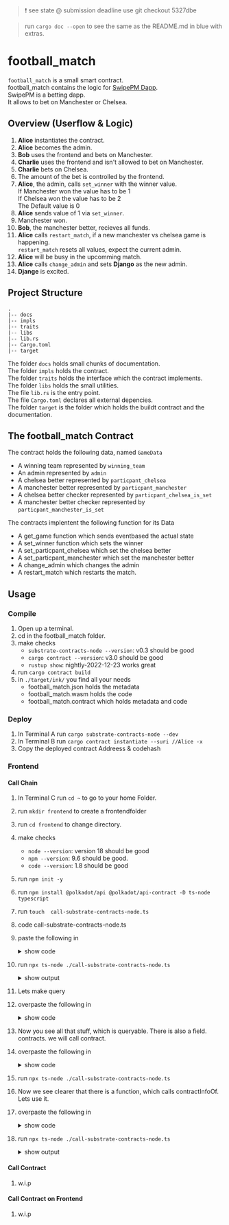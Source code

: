 > ❗ see state @ submission deadline use git checkout 5327dbe

> run `cargo doc --open` to see the same as the README.md in blue with extras.

# football_match

`football_match` is a small smart contract.  
football_match contains the logic for [SwipePM Dapp](https://github.com/FrankBevr/SwipePM).  
SwipePM is a betting dapp.  
It allows to bet on Manchester or Chelsea.  

## Overview (Userflow & Logic)
1. **Alice** instantiates the contract.
2. **Alice** becomes the admin.
3. **Bob** uses the frontend and bets on Manchester.
4. **Charlie** uses the frontend and isn't allowed to bet on Manchester.
5. **Charlie** bets on Chelsea.
6. The amount of the bet is controlled by the frontend.  
7. **Alice**, the admin, calls `set_winner` with the winner value.  
    If Manchester won the value has to be 1  
    If Chelsea won the value has to be 2  
    The Default value is 0  
8. **Alice** sends value of 1 via `set_winner`.
9. Manchester won.
10. **Bob**, the manchester better, recieves all funds.
11. **Alice** calls `restart_match`, if a new manchester vs chelsea game is happening.  
     `restart_match` resets all values, expect the current admin.
12. **Alice** will be busy in the upcomming match.
13. **Alice** calls `change_admin` and sets **Django** as the new admin.
14. **Djange** is excited.

## Project Structure

```
.
|-- docs
|-- impls
|-- traits
|-- libs
|-- lib.rs
|-- Cargo.toml
|-- target
```

The folder `docs` holds small chunks of documentation.  
The folder `impls` holds the contract.   
The folder `traits` holds the interface which the contract implements.   
The folder `libs` holds the small utilities.   
The file `lib.rs` is the entry point.   
The file `Cargo.toml` declares all external depencies.   
The folder `target` is the folder which holds the buildt contract and the documentation.   


## The football_match Contract

The contract holds the following data, named `GameData`
- A winning team represented by `winning_team`
- An admin represented by `admin`
- A chelsea better represented by `particpant_chelsea`
- A manchester better represented by `particpant_manchester`
- A chelsea better checker represented by `particpant_chelsea_is_set`
- A manchester better checker represented by `particpant_manchester_is_set`

The contracts implentent the following function for its Data
- A get_game function which sends eventbased the actual state
- A set_winner function which sets the winner
- A set_particpant_chelsea which set the chelsea better
- A set_particpant_manchester which set the manchester better
- A change_admin which changes the admin
- A restart_match which restarts the match.

## Usage 

### Compile 
1. Open up a terminal.
2. cd in the football_match folder.
3. make checks
   - `substrate-contracts-node --version`: v0.3 should be good
   - `cargo contract --version`: v3.0 should be good
   - `rustup show`: nightly-2022-12-23 works great
4. run `cargo contract build`
5. in `./target/ink/` you find all your needs
   - football_match.json holds the metadata 
   - football_match.wasm holds the code
   - football_match.contract which holds metadata and code

### Deploy 
1. In Terminal A run `cargo substrate-contracts-node --dev`
2. In Terminal B run `cargo contract instantiate --suri //Alice -x`
3. Copy the deployed contract Addreess & codehash

### Frontend

#### Call Chain
1. In Terminal C run `cd ~` to go to your home Folder.
2. run `mkdir frontend` to create a frontendfolder
3. run `cd frontend` to change directory.
4. make checks
   - `node --version`: version 18 should be good
   - `npm --version`: 9.6 should be good.
   - `code --version`: 1.8 should be good
5. run `npm init -y`
6. run `npm install @polkadot/api @polkadot/api-contract -D ts-node typescript`
7. run `touch  call-substrate-contracts-node.ts`
8. code call-substrate-contracts-node.ts
9. paste the following in
   <details>
     <summary>show code</summary>   

      ```ts
      import { WsProvider, ApiPromise } from '@polkadot/api'

      async function main(){
        const wsProvider = new WsProvider()
        const api = await ApiPromise.create({provider: wsProvider})
        console.log(`The runtime version is the following ${api.genesisHash}`)
        process.exit(1)
      }
      main()
      ```

   </details>

10. run `npx ts-node ./call-substrate-contracts-node.ts`  
    <details>
      <summary>show output</summary>

     ```
     The runtimeversion is the following 0xcdb32a84e7bda0c3068b073089c6ec636f75a664939b878157a8776005a60af8  
     ```

   </details>

11. Lets make query
12. overpaste the following in
     <details>
       <summary>show code</summary>   

       ```ts
      import { WsProvider, ApiPromise } from '@polkadot/api'
      async function main(){
          const wsProvider = new WsProvider()
          const api = await ApiPromise.create({provider: wsProvider})
          console.log(api.query)
          process.exit(1)
      }
      main()
      ```
   </details>

13. Now you see all that stuff, which is queryable. There is also a field. contracts. we will call contract.
14. overpaste the following in
     <details>
       <summary>show code</summary>   

       ```ts
       import { WsProvider, ApiPromise } from '@polkadot/api'
       async function main(){
          const wsProvider = new WsProvider()
          const api = await ApiPromise.create({provider: wsProvider})
          console.log(api.query.contracts)
          process.exit(1)
       }
       main()
       ```

   </details>

15. run `npx ts-node ./call-substrate-contracts-node.ts`    
16. Now we see clearer that there is a function, which calls contractInfoOf. Lets use it.   
17. overpaste the following in  
     <details>
       <summary>show code</summary>   

       ```ts
       import { WsProvider, ApiPromise } from '@polkadot/api'

       const contractAddress = "PASTE IN PREVIOUSLY COPIED CONTRACT ADDRESS"
       const codeHash = "PASTE IN PREVIOUSLY COPIED CODEHASH"

       async function main() {
         const wsProvider = new WsProvider()
         const api = await ApiPromise.create({ provider: wsProvider })
         const queryContract = await api.query.contracts.contractInfoOf(contractAddress)
         const queryContractHumanVersion: any = queryContract.toHuman()
         console.log(queryContractHumanVersion)
         const queryCodeHash = queryContractHumanVersion!["codeHash"] as any
         if (queryCodeHash === codeHash) {
           console.log("YES, thats actually our deployed contract")
         }
         process.exit(1)
       }
       ```

   </details>

18. run `npx ts-node ./call-substrate-contracts-node.ts`  
    <details>
    <summary>show output</summary>

    ```
    {
      trieId: '0xb81b26d0e34675dc667529bfccc57090f09c6e659f1a0a3418fb4a0d278b3665',
      depositAccount: '5GGpNGyDAzPpoxiFxmcmNQ5zJfvU54sPdSpQhVao7bz9xeMk',
      codeHash: '0x47538cdcab4785f60496e3c44dd239c868486fea6e94f121b81cf9779447ee50',
      storageBytes: '99',
      storageItems: '1',
      storageByteDeposit: '495,000,000',
      storageItemDeposit: '100,000,000,000',
      storageBaseDeposit: '101,765,000,000'
    }
    YES, thats actually our deployed contract
    ```
    </details>  


#### Call Contract 
1. w.i.p

#### Call Contract on Frontend
1. w.i.p
